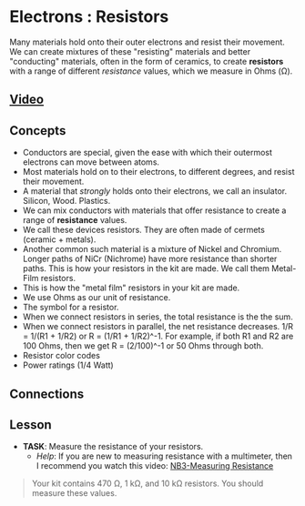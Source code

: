 # Electrons : Resistors
Many materials hold onto their outer electrons and resist their movement. We can create mixtures of these "resisting" materials and better "conducting" materials, often in the form of ceramics, to create **resistors** with a range of different *resistance* values, which we measure in Ohms (&Omega;).

## [Video](https://vimeo.com/1029696806)

## Concepts
- Conductors are special, given the ease with which their outermost electrons can move between atoms.
- Most materials hold on to their electrons, to different degrees, and resist their movement.
- A material that *strongly* holds onto their electrons, we call an insulator. Silicon, Wood. Plastics.
- We can mix conductors with materials that offer resistance to create a range of **resistance** values.
- We call these devices resistors. They are often made of cermets (ceramic + metals).
- Another common such material is a mixture of Nickel and Chromium. Longer paths of NiCr (Nichrome) have more resistance than shorter paths. This is how your resistors in the kit are made. We call them Metal-Film resistors.
- This is how the "metal film" resistors in your kit are made.
- We use Ohms as our unit of resistance.
- The symbol for a resistor.
- When we connect resistors in series, the total resistance is the the sum.
- When we connect resistors in parallel, the net resistance decreases. 1/R = 1/(R1 + 1/R2) or R = (1/R1 + 1/R2)^-1. For example, if both R1 and R2 are 100 Ohms, then we get R = (2/100)^-1 or 50 Ohms through both.
- Resistor color codes
- Power ratings (1/4 Watt)

## Connections

## Lesson

- **TASK**: Measure the resistance of your resistors.
  - *Help*: If you are new to measuring resistance with a multimeter, then I recommend you watch this video: [NB3-Measuring Resistance](https://vimeo.com/??????)
> Your kit contains 470 &Omega;, 1 k&Omega;, and 10 k&Omega; resistors. You should measure these values.
